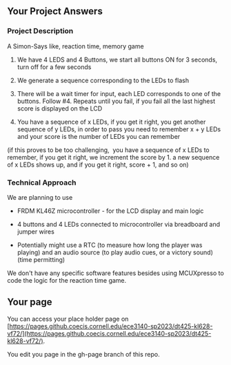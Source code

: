 ## Your Project Answers

### Project Description

A Simon-Says like, reaction time, memory game

1. We have 4 LEDS and 4 Buttons, we start all buttons ON for 3 seconds, turn off for a few seconds 

2. We generate a sequence corresponding to the LEDs to flash

3. There will be a wait timer for input, each LED corresponds to one of the buttons. Follow #4. Repeats until you fail, if you fail all the last highest score is displayed on the LCD

4. You have a sequence of x LEDs, if you get it right, you get another sequence of y LEDs, in order to pass you need to remember x + y LEDs and your score is the number of LEDs you can remember

(if this proves to be too challenging,  you have a sequence of x LEDs to remember, if you get it right, we increment the score by 1. a new sequence of x LEDs shows up, and if you get it right, score + 1, and so on)
### Technical Approach

We are planning to use

+ FRDM KL46Z microcontroller - for the LCD display and main logic

+ 4 buttons and 4 LEDs connected to microcontroller via breadboard and jumper wires

+ Potentially might use a RTC (to measure how long the player was playing) and an audio source (to play audio cues, or a victory sound) (time permitting)

We don't have any specific software features besides using MCUXpresso to code the logic for the reaction time game. 
## Your page
You can access your place holder page on [https://pages.github.coecis.cornell.edu/ece3140-sp2023/dt425-kl628-vf72/](https://pages.github.coecis.cornell.edu/ece3140-sp2023/dt425-kl628-vf72/).

You edit you page in the gh-page branch of this repo.